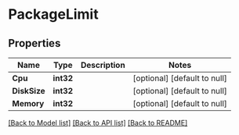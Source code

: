 # PackageLimit

## Properties
Name | Type | Description | Notes
------------ | ------------- | ------------- | -------------
**Cpu** | **int32** |  | [optional] [default to null]
**DiskSize** | **int32** |  | [optional] [default to null]
**Memory** | **int32** |  | [optional] [default to null]

[[Back to Model list]](../README.md#documentation-for-models) [[Back to API list]](../README.md#documentation-for-api-endpoints) [[Back to README]](../README.md)


